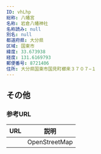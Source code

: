 ```yaml
---
ID: vhLhp
総称: 八幡宮
名称: 岩倉八幡神社
名称読み: null
別名: null
都道府県: 大分県
区域: 国東市
緯度: 33.673938
経度: 131.6169793
郵便番号: 8721406
住所: 大分県国東市国見町櫛来３７０７−１
---
```


## その他

### 参考URL

| URL | 説明          |
| --- | ------------- |
|     | OpenStreetMap |
